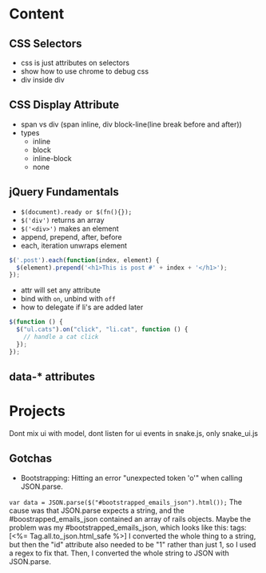 # Content

## CSS Selectors
* css is just attributes on selectors
* show how to use chrome to debug css
* div inside div

## CSS Display Attribute
* span vs div (span inline, div block-line(line break before and after))
* types
    * inline
    * block
    * inline-block
    * none

## jQuery Fundamentals
* `$(document).ready or $(fn(){});`
* `$('div')` returns an array
* `$('<div>')` makes an element
* append, prepend, after, before
* each, iteration unwraps element

```javascript
$('.post').each(function(index, element) {
  $(element).prepend('<h1>This is post #' + index + '</h1>');
});
```

* attr will set any attribute
* bind with `on`, unbind with `off`
* how to delegate if li's are added later

```javascript
$(function () {
  $("ul.cats").on("click", "li.cat", function () {
    // handle a cat click
  });
});
```

## data-* attributes

# Projects
Dont mix ui with model, dont listen for ui events in snake.js, only snake_ui.js

## Gotchas

* Bootstrapping: Hitting an error "unexpected token 'o'" when calling JSON.parse.

```var data = JSON.parse($("#bootstrapped_emails_json").html());```
The cause was that JSON.parse expects a string, and the #boostrapped_emails_json contained an array of rails objects.
Maybe the problem was my #bootstrapped_emails_json, which looks like this:
tags: [<%= Tag.all.to_json.html_safe %>]
I converted the whole thing to a string, but then the "id" attribute also needed to be "1" rather than just 1, so I used a regex to fix that.
Then, I converted the whole string to JSON with JSON.parse.

